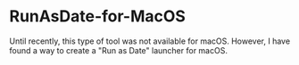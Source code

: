 # RunAsDate-for-MacOS
Until recently, this type of tool was not available for macOS. However, I have found a way to create a "Run as Date" launcher for macOS.
